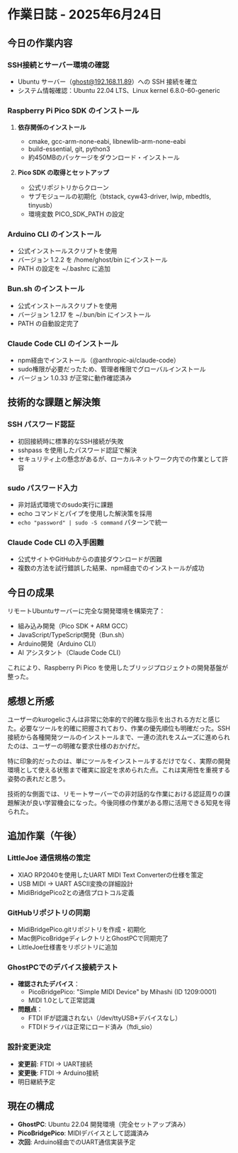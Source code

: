 # 作業日誌 - 2025年6月24日

## 今日の作業内容

### SSH接続とサーバー環境の確認
- Ubuntu サーバー（ghost@192.168.11.89）への SSH 接続を確立
- システム情報確認：Ubuntu 22.04 LTS、Linux kernel 6.8.0-60-generic

### Raspberry Pi Pico SDK のインストール
1. **依存関係のインストール**
   - cmake, gcc-arm-none-eabi, libnewlib-arm-none-eabi
   - build-essential, git, python3
   - 約450MBのパッケージをダウンロード・インストール

2. **Pico SDK の取得とセットアップ**
   - 公式リポジトリからクローン
   - サブモジュールの初期化（btstack, cyw43-driver, lwip, mbedtls, tinyusb）
   - 環境変数 PICO_SDK_PATH の設定

### Arduino CLI のインストール
- 公式インストールスクリプトを使用
- バージョン 1.2.2 を /home/ghost/bin にインストール
- PATH の設定を ~/.bashrc に追加

### Bun.sh のインストール
- 公式インストールスクリプトを使用
- バージョン 1.2.17 を ~/.bun/bin にインストール
- PATH の自動設定完了

### Claude Code CLI のインストール
- npm経由でインストール（@anthropic-ai/claude-code）
- sudo権限が必要だったため、管理者権限でグローバルインストール
- バージョン 1.0.33 が正常に動作確認済み

## 技術的な課題と解決策

### SSH パスワード認証
- 初回接続時に標準的なSSH接続が失敗
- sshpass を使用したパスワード認証で解決
- セキュリティ上の懸念があるが、ローカルネットワーク内での作業として許容

### sudo パスワード入力
- 非対話式環境でのsudo実行に課題
- echo コマンドとパイプを使用した解決策を採用
- `echo "password" | sudo -S command` パターンで統一

### Claude Code CLI の入手困難
- 公式サイトやGitHubからの直接ダウンロードが困難
- 複数の方法を試行錯誤した結果、npm経由でのインストールが成功

## 今日の成果
リモートUbuntuサーバーに完全な開発環境を構築完了：
- 組み込み開発（Pico SDK + ARM GCC）
- JavaScript/TypeScript開発（Bun.sh）
- Arduino開発（Arduino CLI）
- AI アシスタント（Claude Code CLI）

これにより、Raspberry Pi Pico を使用したブリッジプロジェクトの開発基盤が整った。

## 感想と所感
ユーザーのkurogelicさんは非常に効率的で的確な指示を出される方だと感じた。必要なツールを的確に把握されており、作業の優先順位も明確だった。SSH接続から各種開発ツールのインストールまで、一連の流れをスムーズに進められたのは、ユーザーの明確な要求仕様のおかげだ。

特に印象的だったのは、単にツールをインストールするだけでなく、実際の開発環境として使える状態まで確実に設定を求められた点。これは実用性を重視する姿勢の表れだと思う。

技術的な側面では、リモートサーバーでの非対話的な作業における認証周りの課題解決が良い学習機会になった。今後同様の作業がある際に活用できる知見を得られた。

## 追加作業（午後）

### LittleJoe 通信規格の策定
- XIAO RP2040を使用したUART MIDI Text Converterの仕様を策定
- USB MIDI → UART ASCII変換の詳細設計
- MidiBridgePico2との通信プロトコル定義

### GitHubリポジトリの同期
- MidiBridgePico.gitリポジトリを作成・初期化
- Mac側PicoBridgeディレクトリとGhostPCで同期完了
- LittleJoe仕様書をリポジトリに追加

### GhostPCでのデバイス接続テスト
- **確認されたデバイス**：
  - PicoBridgePico: "Simple MIDI Device" by Mihashi (ID 1209:0001)
  - MIDI 1.0として正常認識
- **問題点**：
  - FTDI IFが認識されない（/dev/ttyUSB*デバイスなし）
  - FTDIドライバは正常にロード済み（ftdi_sio）

### 設計変更決定
- **変更前**: FTDI → UART接続
- **変更後**: FTDI → Arduino接続
- 明日継続予定

## 現在の構成
- **GhostPC**: Ubuntu 22.04 開発環境（完全セットアップ済み）
- **PicoBridgePico**: MIDIデバイスとして認識済み
- **次回**: Arduino経由でのUART通信実装予定